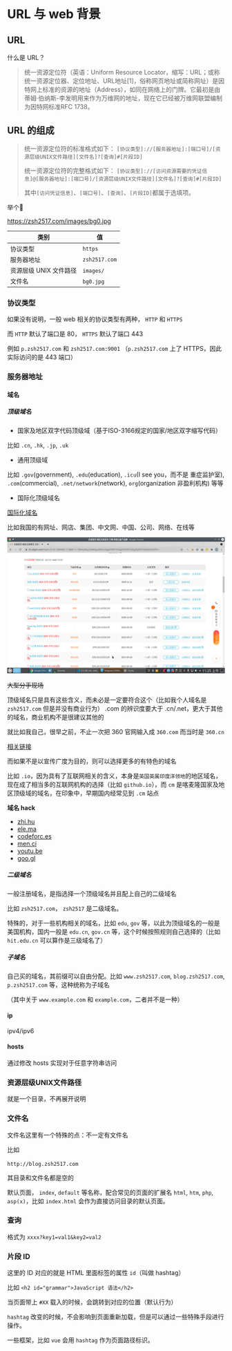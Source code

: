 # URL 与 web 背景

## URL

什么是 URL？

> 统一资源定位符（英语：Uniform Resource Locator，缩写：URL；或称统一资源定位器、定位地址、URL地址[1]，俗称网页地址或简称网址）是因特网上标准的资源的地址（Address），如同在网络上的门牌。它最初是由蒂姆·伯纳斯-李发明用来作为万维网的地址，现在它已经被万维网联盟编制为因特网标准RFC 1738。

## URL 的组成

> 统一资源定位符的标准格式如下：
> `[协议类型]://[服务器地址]:[端口号]/[资源层级UNIX文件路径][文件名]?[查询]#[片段ID]`
> 
> 统一资源定位符的完整格式如下：
> `[协议类型]://[访问资源需要的凭证信息]@[服务器地址]:[端口号]/[资源层级UNIX文件路径][文件名]?[查询]#[片段ID]`
> 
> 其中`[访问凭证信息]`、`[端口号]`、`[查询]`、`[片段ID]`都属于选填项。

举个🌰

https://zsh2517.com/images/bg0.jpg

| 类别                   | 值            |
|----------------------|---------------|
| 协议类型               | `https`       |
| 服务器地址             | `zsh2517.com` |
| 资源层级 UNIX 文件路径 | `images/`     |
| 文件名                 | `bg0.jpg`     |

### 协议类型

如果没有说明，一般  web 相关的协议类型有两种， `HTTP` 和 `HTTPS`

而 `HTTP` 默认了端口是 80， `HTTPS` 默认了端口 443

例如 `p.zsh2517.com` 和 `zsh2517.com:9001` （`p.zsh2517.com` 上了 HTTPS，因此实际访问的是 443 端口）

### 服务器地址

#### 域名

##### 顶级域名

- 国家及地区双字代码顶级域（基于ISO-3166规定的国家/地区双字缩写代码）

比如 `.cn`, `.hk`, `.jp`, `.uk`

- 通用顶级域

比如 `.gov`(government), `.edu`(education), `.icu`(I see you，而不是 重症监护室), `.com`(commercial), `.net/network`(network), `org`(organization 非盈利机构) 等等

- 国际化顶级域名

[国际化域名](https://zh.wikipedia.org/wiki/%E5%9B%BD%E9%99%85%E5%8C%96%E5%9F%9F%E5%90%8D)

比如我国的有网址、网店、集团、中文网、中国、公司、网络、在线等

![](../src/0.5_1_aliyunILoveYouDomain.png)

~~大型分手现场~~

顶级域名只是具有这些含义，而未必是一定要符合这个（比如我个人域名是 `zsh2517.com` 但是并没有商业行为）
.com 的辨识度要大于 .cn/.net，更大于其他的域名，商业机构不是很建议其他的

就比如我自己，很早之前，不止一次把 360 官网输入成 `360.com` 而当时是 `360.cn`

[相关链接](http://media.people.com.cn/n/2015/0205/c40606-26510676.html) 

而如果不是以宣传广度为目的，则可以选择更多的有特色的域名

比如 `.io`，因为具有了互联网相关的含义，本身是`英国英属印度洋领地`的地区域名，现在成了相当多的互联网机构的选择（比如 `github.io`），而 `cm` 是喀麦隆国家及地区顶级域的域名，在印象中，早期国内经常见到 `.cm` 站点

**域名 hack**

- [zhi.hu](zhi.hu)
- [ele.ma](ele.ma)
- [codeforc.es](codeforc.es)
- [men.ci](men.ci)
- [youtu.be](youtu.be)
- [goo.gl](goo.gl)

##### 二级域名

一般注册域名，是指选择一个顶级域名并且配上自己的二级域名

比如 `zsh2517.com`， `zsh2517` 是二级域名。

特殊的，对于一些机构相关的域名，比如 `edu`, `gov` 等，以此为顶级域名的一般是美国机构，国内一般是 `edu.cn`, `gov.cn` 等，这个时候按照规则自己选择的（比如 `hit.edu.cn` 可以算作是三级域名了）

##### 子域名

自己买的域名，其前缀可以自由分配。比如 `www.zsh2517.com`, `blog.zsh2517.com`, `p.zsh2517.com` 等，这种统称为子域名

（其中关于 `www.example.com` 和 `example.com`，二者并不是一种）

#### ip

ipv4/ipv6

#### hosts

通过修改 hosts 实现对于任意字符串访问

### 资源层级UNIX文件路径

就是一个目录，不再展开说明

### 文件名

文件名这里有一个特殊的点：不一定有文件名

比如 

`http://blog.zsh2517.com`

其目录和文件名都是空的

默认页面， `index`, `default` 等名称，配合常见的页面的扩展名 `html`, `htm`, `php`, `asp(x)`，比如 `index.html` 会作为直接访问目录的默认页面。

### 查询

格式为 `xxxx?key1=val1&key2=val2`



### 片段 ID

这里的 ID 对应的就是 HTML 里面标签的属性 `id`（叫做 hashtag）

比如 `<h2 id="grammar">JavaScript 语法</h2>`

当页面带上 `#XX` 载入的时候，会跳转到对应的位置（默认行为）

`hashtag` 改变的时候，不会影响到页面重新加载，但是可以通过一些特殊手段进行操作。

一些框架，比如 `vue` 会用 `hashtag` 作为页面路径标识。

